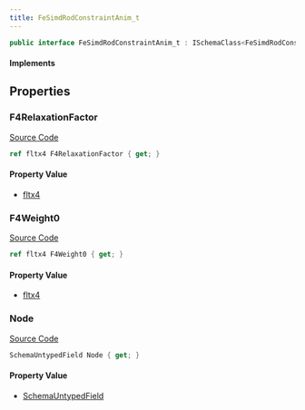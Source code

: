 ```yaml
---
title: FeSimdRodConstraintAnim_t
---
```


```csharp
public interface FeSimdRodConstraintAnim_t : ISchemaClass<FeSimdRodConstraintAnim_t>, ISchemaField, ISchemaClass, INativeHandle
```

#### Implements

## Properties

### F4RelaxationFactor

[Source Code](https://github.com/swiftly-solution/swiftlys2/blob/beta/managed/src/SwiftlyS2.Generated/Schemas/Interfaces/FeSimdRodConstraintAnim_t.cs#L21)

```csharp
ref fltx4 F4RelaxationFactor { get; }
```

#### Property Value

- [fltx4](/docs/api/shared/natives/fltx4)

### F4Weight0

[Source Code](https://github.com/swiftly-solution/swiftlys2/blob/beta/managed/src/SwiftlyS2.Generated/Schemas/Interfaces/FeSimdRodConstraintAnim_t.cs#L19)

```csharp
ref fltx4 F4Weight0 { get; }
```

#### Property Value

- [fltx4](/docs/api/shared/natives/fltx4)

### Node

[Source Code](https://github.com/swiftly-solution/swiftlys2/blob/beta/managed/src/SwiftlyS2.Generated/Schemas/Interfaces/FeSimdRodConstraintAnim_t.cs#L17)

```csharp
SchemaUntypedField Node { get; }
```

#### Property Value

- [SchemaUntypedField](/docs/api/shared/schemas/schemauntypedfield)

